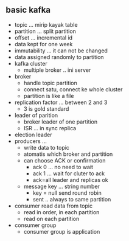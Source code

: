 ## basic kafka
- topic ... mirip kayak table
- partition ... split partition
- offset ... incremental id
- data kept for one week
- immutability ... it can not be changed
- data assigned randomly to partition
- kafka cluster
  - multiple broker .. ini server
- broker 
  - handle topic partition
  - connect satu, connect ke whole cluster
  - partition is like a file
- replication factor ... between 2 and 3
  - 3 is gold standard
- leader of parition
  - broker leader of one partition
  - ISR ... in sync replica
- election leader
- producers ...
  - write data to topic
  - atomatis which broker and partition
  - can choose ACK or confirmation
    - ack 0 ... no need to wait
    - ack 1 ... wait for cluter to ack
    - ack=all leader and replicas ok
  - message key ... string number
    - key = null send round robin
    - sent .. always to same partition
- consumer read data from topic
  - read in order, in each partition
  - read on each partition
- consumer group
  - consumer group is application 
